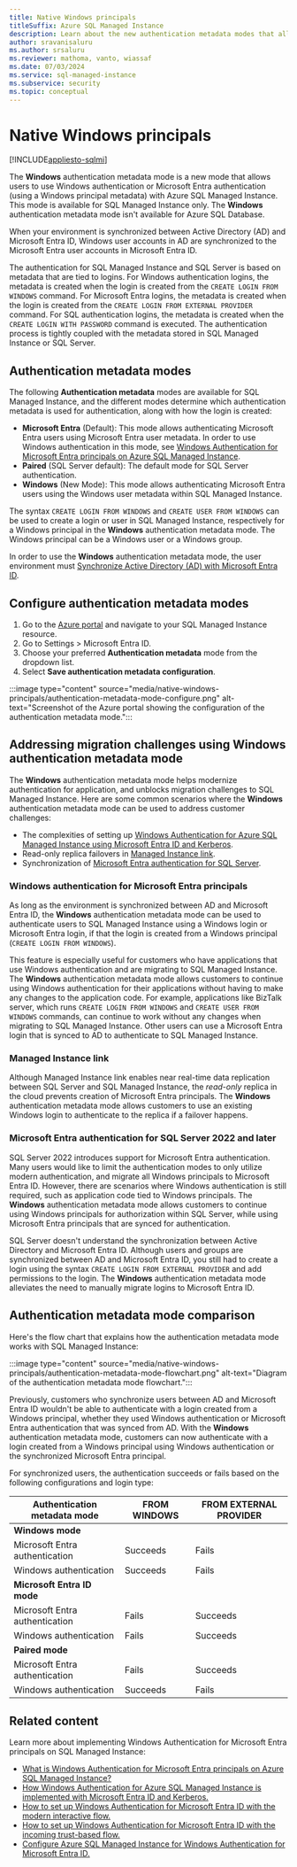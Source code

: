```yaml
---
title: Native Windows principals
titleSuffix: Azure SQL Managed Instance
description: Learn about the new authentication metadata modes that allow you to use native Windows principals with Azure SQL Managed Instance.
author: sravanisaluru
ms.author: srsaluru
ms.reviewer: mathoma, vanto, wiassaf
ms.date: 07/03/2024
ms.service: sql-managed-instance
ms.subservice: security
ms.topic: conceptual
---
```


# Native Windows principals

[!INCLUDE[appliesto-sqlmi](../includes/appliesto-sqlmi.md)]

The **Windows** authentication metadata mode is a new mode that allows users to use Windows authentication or Microsoft Entra authentication (using a Windows principal metadata) with Azure SQL Managed Instance. This mode is available for SQL Managed Instance only. The **Windows** authentication metadata mode isn't available for Azure SQL Database.

When your environment is synchronized between Active Directory (AD) and Microsoft Entra ID, Windows user accounts in AD are synchronized to the Microsoft Entra user accounts in Microsoft Entra ID.

The authentication for SQL Managed Instance and SQL Server is based on metadata that are tied to logins. For Windows authentication logins, the metadata is created when the login is created from the `CREATE LOGIN FROM WINDOWS` command. For Microsoft Entra logins, the metadata is created when the login is created from the `CREATE LOGIN FROM EXTERNAL PROVIDER` command. For SQL authentication logins, the metadata is created when the `CREATE LOGIN WITH PASSWORD` command is executed. The authentication process is tightly coupled with the metadata stored in SQL Managed Instance or SQL Server.

## Authentication metadata modes

The following **Authentication metadata** modes are available for SQL Managed Instance, and the different modes determine which authentication metadata is used for authentication, along with how the login is created:

- **Microsoft Entra** (Default): This mode allows authenticating Microsoft Entra users using Microsoft Entra user metadata. In order to use Windows authentication in this mode, see [Windows Authentication for Microsoft Entra principals on Azure SQL Managed Instance](winauth-azuread-overview.md).
- **Paired** (SQL Server default): The default mode for SQL Server authentication.
- **Windows** (New Mode): This mode allows authenticating Microsoft Entra users using the Windows user metadata within SQL Managed Instance.

The syntax `CREATE LOGIN FROM WINDOWS` and `CREATE USER FROM WINDOWS` can be used to create a login or user in SQL Managed Instance, respectively for a Windows principal in the **Windows** authentication metadata mode. The Windows principal can be a Windows user or a Windows group.

In order to use the **Windows** authentication metadata mode, the user environment must [Synchronize Active Directory (AD) with Microsoft Entra ID](winauth-azuread-setup.md#synchronize-ad-with-microsoft-entra-id).

## Configure authentication metadata modes

1. Go to the [Azure portal](https://portal.azure.com) and navigate to your SQL Managed Instance resource.
1. Go to Settings > Microsoft Entra ID.
1. Choose your preferred **Authentication metadata** mode from the dropdown list.
1. Select **Save authentication metadata configuration**.

:::image type="content" source="media/native-windows-principals/authentication-metadata-mode-configure.png" alt-text="Screenshot of the Azure portal showing the configuration of the authentication metadata mode.":::

## Addressing migration challenges using Windows authentication metadata mode

The **Windows** authentication metadata mode helps modernize authentication for application, and unblocks migration challenges to SQL Managed Instance. Here are some common scenarios where the **Windows** authentication metadata mode can be used to address customer challenges:

- The complexities of setting up [Windows Authentication for Azure SQL Managed Instance using Microsoft Entra ID and Kerberos](winauth-azuread-setup.md).
- Read-only replica failovers in [Managed Instance link](managed-instance-link-feature-overview.md).
- Synchronization of [Microsoft Entra authentication for SQL Server](/sql/relational-databases/security/authentication-access/azure-ad-authentication-sql-server-overview).

### Windows authentication for Microsoft Entra principals

As long as the environment is synchronized between AD and Microsoft Entra ID, the **Windows** authentication metadata mode can be used to authenticate users to SQL Managed Instance using a Windows login or Microsoft Entra login, if that the login is created from a Windows principal (`CREATE LOGIN FROM WINDOWS`).

This feature is especially useful for customers who have applications that use Windows authentication and are migrating to SQL Managed Instance. The **Windows** authentication metadata mode allows customers to continue using Windows authentication for their applications without having to make any changes to the application code. For example, applications like BizTalk server, which runs `CREATE LOGIN FROM WINDOWS` and `CREATE USER FROM WINDOWS` commands, can continue to work without any changes when migrating to SQL Managed Instance. Other users can use a Microsoft Entra login that is synced to AD to authenticate to SQL Managed Instance.

### Managed Instance link

Although Managed Instance link enables near real-time data replication between SQL Server and SQL Managed Instance, the *read-only* replica in the cloud prevents creation of Microsoft Entra principals. The **Windows** authentication metadata mode allows customers to use an existing Windows login to authenticate to the replica if a failover happens.

### Microsoft Entra authentication for SQL Server 2022 and later

SQL Server 2022 introduces support for Microsoft Entra authentication. Many users would like to limit the authentication modes to only utilize modern authentication, and migrate all Windows principals to Microsoft Entra ID. However, there are scenarios where Windows authentication is still required, such as application code tied to Windows principals. The **Windows** authentication metadata mode allows customers to continue using Windows principals for authorization within SQL Server, while using Microsoft Entra principals that are synced for authentication.

SQL Server doesn't understand the synchronization between Active Directory and Microsoft Entra ID. Although users and groups are synchronized between AD and Microsoft Entra ID, you still had to create a login using the syntax `CREATE LOGIN FROM EXTERNAL PROVIDER` and add permissions to the login. The **Windows** authentication metadata mode alleviates the need to manually migrate logins to Microsoft Entra ID.

## Authentication metadata mode comparison

Here's the flow chart that explains how the authentication metadata mode works with SQL Managed Instance:

:::image type="content" source="media/native-windows-principals/authentication-metadata-mode-flowchart.png" alt-text="Diagram of the authentication metadata mode flowchart.":::

Previously, customers who synchronize users between AD and Microsoft Entra ID wouldn't be able to authenticate with a login created from a Windows principal, whether they used Windows authentication or Microsoft Entra authentication that was synced from AD. With the **Windows** authentication metadata mode, customers can now authenticate with a login created from a Windows principal using Windows authentication or the synchronized Microsoft Entra principal.

For synchronized users, the authentication succeeds or fails based on the following configurations and login type:

|Authentication metadata mode| FROM WINDOWS | FROM EXTERNAL PROVIDER |
|----------|----------|----------|
| **Windows mode** |||
| Microsoft Entra authentication    | Succeeds     | Fails     |
| Windows authentication    | Succeeds     | Fails     |
| **Microsoft Entra ID mode** |||
| Microsoft Entra authentication    | Fails     | Succeeds     |
| Windows authentication    | Fails     | Succeeds     |
| **Paired mode** |||
| Microsoft Entra authentication    | Fails     | Succeeds     |
| Windows authentication    | Succeeds     | Fails     |

## Related content

Learn more about implementing Windows Authentication for Microsoft Entra principals on SQL Managed Instance:

- [What is Windows Authentication for Microsoft Entra principals on Azure SQL Managed Instance?](winauth-azuread-overview.md)
- [How Windows Authentication for Azure SQL Managed Instance is implemented with Microsoft Entra ID and Kerberos.](winauth-implementation-aad-kerberos.md)
- [How to set up Windows Authentication for Microsoft Entra ID with the modern interactive flow.](winauth-azuread-setup-modern-interactive-flow.md)
- [How to set up Windows Authentication for Microsoft Entra ID with the incoming trust-based flow.](winauth-azuread-setup-incoming-trust-based-flow.md)
- [Configure Azure SQL Managed Instance for Windows Authentication for Microsoft Entra ID.](winauth-azuread-kerberos-managed-instance.md)

